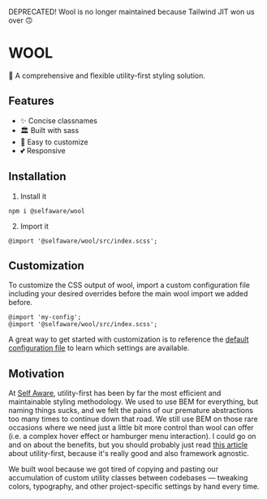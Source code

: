 DEPRECATED! Wool is no longer maintained because Tailwind JIT won us over 🙃

# WOOL

🐑 A comprehensive and flexible utility-first styling solution.

## Features

- ✨ Concise classnames
- 🏛️ Built with sass
- 🎨 Easy to customize
- 💕 Responsive

## Installation
1. Install it
```
npm i @selfaware/wool
```
2. Import it
```
@import '@selfaware/wool/src/index.scss';
```

## Customization
To customize the CSS output of wool, import a custom configuration file including your desired overrides before the main wool import we added before.
```
@import 'my-config';
@import '@selfaware/wool/src/index.scss';
```

A great way to get started with customization is to reference the [default configuration file](https://github.com/selfawarestudio/wool/blob/master/src/_config.scss) to learn which settings are available.

## Motivation

At [Self Aware](https://selfaware.studio), utility-first has been by far the most efficient and maintainable styling methodology. We used to use BEM for everything, but naming things sucks, and we felt the pains of our premature abstractions too many times to continue down that road. We still use BEM on those rare occasions where we need just a little bit more control than wool can offer (i.e. a complex hover effect or hamburger menu interaction). I could go on and on about the benefits, but you should probably just read [this article](https://frontstuff.io/in-defense-of-utility-first-css) about utility-first, because it's really good and also framework agnostic.

We built wool because we got tired of copying and pasting our accumulation of custom utility classes between codebases — tweaking colors, typography, and other project-specific settings by hand every time.
